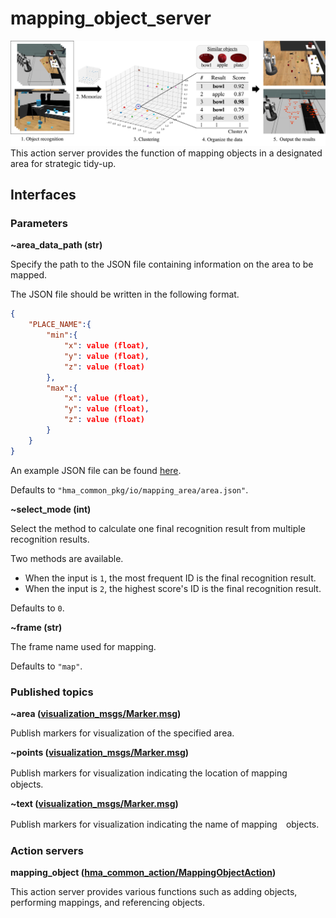 # mapping_object_server
<img src="resources/mapping_object.jpg"/><br>
This action server provides the function of mapping objects in a designated area for strategic tidy-up.

## Interfaces
### Parameters
**~area_data_path (str)**

Specify the path to the JSON file containing information on the area to be mapped.

The JSON file should be written in the following format.
```json
{
    "PLACE_NAME":{
        "min":{
            "x": value (float),
            "y": value (float),
            "z": value (float)
        },
        "max":{
            "x": value (float),
            "y": value (float),
            "z": value (float)
        }
    }
}
```
An example JSON file can be found [here](https://github.com/Hibikino-Musashi-Home/hma_wrs_sim_ws/blob/review/src/01_common/hma_common/hma_common_pkg/io/mapping_area/area.json).

Defaults to `"hma_common_pkg/io/mapping_area/area.json"`.

**~select_mode (int)**

Select the method to calculate one final recognition result from multiple recognition results.

Two methods are available. 
- When the input is `1`, the most frequent ID is the final recognition result. 
- When the input is `2`, the highest score's ID is the final recognition result.

Defaults to `0`.

**~frame (str)**

The frame name used for mapping.

Defaults to `"map"`.

### Published topics
**~area ([visualization_msgs/Marker.msg](http://docs.ros.org/en/api/visualization_msgs/html/msg/Marker.html))**

Publish markers for visualization of the specified area.

**~points ([visualization_msgs/Marker.msg](http://docs.ros.org/en/api/visualization_msgs/html/msg/Marker.html))**

Publish markers for visualization indicating the location of mapping　objects.

**~text ([visualization_msgs/Marker.msg](http://docs.ros.org/en/api/visualization_msgs/html/msg/Marker.html))**

Publish markers for visualization indicating the name of mapping　objects.

### Action servers
**mapping_object ([hma_common_action/MappingObjectAction]())**

This action server provides various functions such as adding objects, performing mappings, and referencing objects.